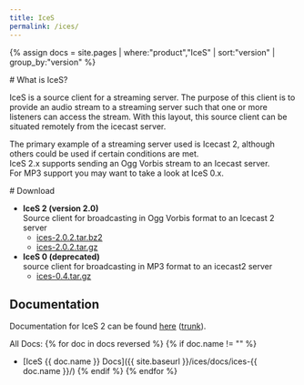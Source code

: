 ```yaml
---
title: IceS
permalink: /ices/
---
```

{% assign docs = site.pages | where:"product","IceS" | sort:"version" | group_by:"version" %}
<article markdown="1">
# What is IceS?

IceS is a source client for a streaming server. The purpose of this client is to provide
an audio stream to a streaming server such that one or more listeners can access the stream.
With this layout, this source client can be situated remotely from the icecast server.  
  
The primary example of a streaming server used is Icecast 2, although others could be
used if certain conditions are met.  
IceS 2.x supports sending an Ogg Vorbis stream to an Icecast server.  
For MP3 support you may want to take a look at IceS 0.x.

</article>

<article markdown="1">
# Download

-	__IceS 2 (version 2.0)__  
	Source client for broadcasting in Ogg Vorbis format to an Icecast 2 server
	*	[ices-2.0.2.tar.bz2](http://downloads.us.xiph.org/releases/ices/ices-2.0.2.tar.bz2)
	*	[ices-2.0.2.tar.gz](http://downloads.us.xiph.org/releases/ices/ices-2.0.2.tar.gz)
-	__IceS 0 (deprecated)__  
	source client for broadcasting in MP3 format to an icecast2 server
	*	[ices-0.4.tar.gz](http://downloads.us.xiph.org/releases/ices/ices-0.4.tar.gz)

## Documentation

Documentation for IceS 2 can be found [here](docs/ices-2.0.2/) ([trunk](docs/ices-trunk/)).

All Docs:
{% for doc in docs reversed %}
{% if doc.name != "" %}
*	[IceS {{ doc.name }} Docs]({{ site.baseurl }}/ices/docs/ices-{{ doc.name }}/)
{% endif %}
{% endfor %}

</article>

